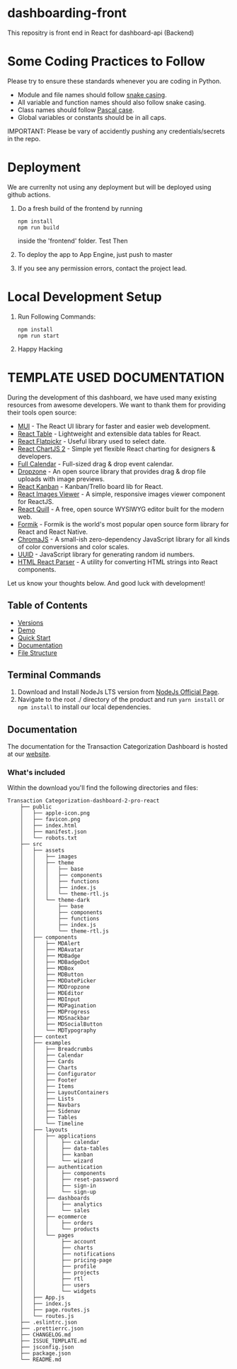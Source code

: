 # dashboarding-front
This repositry is front end in React for dashboard-api (Backend)


# Some Coding Practices to Follow
Please try to ensure these standards whenever you are coding in Python.

- Module and file names should follow [snake casing](https://en.wikipedia.org/wiki/Snake_case).
- All variable and function names should also follow snake casing.
- Class names should follow [Pascal case](https://www.theserverside.com/definition/Pascal-case).
- Global variables or constants should be in all caps.

IMPORTANT: Please be vary of accidently pushing any credentials/secrets in the repo.


# Deployment
We are currenlty not using any deployment but will be deployed using github actions. 

1) Do a fresh build of the frontend by running 
   ```
   npm install
   npm run build
   ```
   inside the 'frontend' folder.
   Test Then


2) To deploy the app to App Engine, just push to master

3) If you see any permission errors, contact the project lead.

# Local Development Setup

1) Run Following Commands:
   ```
   npm install
   npm run start
   ```
2) Happy Hacking



# TEMPLATE USED DOCUMENTATION


During the development of this dashboard, we have used many existing resources from awesome developers. We want to thank them for providing their tools open source:

- [MUI](https://mui.com/) - The React UI library for faster and easier web development.
- [React Table](https://react-table.tanstack.com/) - Lightweight and extensible data tables for React.
- [React Flatpickr](https://github.com/haoxins/react-flatpickr) - Useful library used to select date.
- [React ChartJS 2](http://reactchartjs.github.io/react-chartjs-2/#/) - Simple yet flexible React charting for designers & developers.
- [Full Calendar](https://fullcalendar.io/) - Full-sized drag & drop event calendar.
- [Dropzone](https://www.dropzonejs.com/) - An open source library that provides drag & drop file uploads with image previews.
- [React Kanban](https://github.com/asseinfo/react-kanban) - Kanban/Trello board lib for React.
- [React Images Viewer](https://guonanci.github.io/react-images-viewer/) - A simple, responsive images viewer component for ReactJS.
- [React Quill](https://github.com/zenoamaro/react-quill) - A free, open source WYSIWYG editor built for the modern web.
- [Formik](https://formik.org/) - Formik is the world's most popular open source form library for React and React Native.
- [ChromaJS](https://gka.github.io/chroma.js/) - A small-ish zero-dependency JavaScript library for all kinds of color conversions and color scales.
- [UUID](https://github.com/uuidjs/uuid) - JavaScript library for generating random id numbers.
- [HTML React Parser](https://github.com/remarkablemark/html-react-parser) - A utility for converting HTML strings into React components.

Let us know your thoughts below. And good luck with development!

## Table of Contents

- [Versions](#versions)
- [Demo](#demo)
- [Quick Start](#quick-start)
- [Documentation](#documentation)
- [File Structure](#file-structure)

## Terminal Commands

1. Download and Install NodeJs LTS version from [NodeJs Official Page](https://nodejs.org/en/download/).
2. Navigate to the root ./ directory of the product and run `yarn install` or `npm install` to install our local dependencies.

## Documentation

The documentation for the Transaction Categorization Dashboard is hosted at our [website](#?ref=readme-mdpr).

### What's included

Within the download you'll find the following directories and files:

```
Transaction Categorization-dashboard-2-pro-react
    ├── public
    │   ├── apple-icon.png
    │   ├── favicon.png
    │   ├── index.html
    │   ├── manifest.json
    │   └── robots.txt
    ├── src
    │   ├── assets
    │   │   ├── images
    │   │   ├── theme
    │   │   │   ├── base
    │   │   │   ├── components
    │   │   │   ├── functions
    │   │   │   ├── index.js
    │   │   │   └── theme-rtl.js
    │   │   └── theme-dark
    │   │       ├── base
    │   │       ├── components
    │   │       ├── functions
    │   │       ├── index.js
    │   │       └── theme-rtl.js
    │   ├── components
    │   │   ├── MDAlert
    │   │   ├── MDAvatar
    │   │   ├── MDBadge
    │   │   ├── MDBadgeDot
    │   │   ├── MDBox
    │   │   ├── MDButton
    │   │   ├── MDDatePicker
    │   │   ├── MDDropzone
    │   │   ├── MDEditor
    │   │   ├── MDInput
    │   │   ├── MDPagination
    │   │   ├── MDProgress
    │   │   ├── MDSnackbar
    │   │   ├── MDSocialButton
    │   │   └── MDTypography
    │   ├── context
    │   ├── examples
    │   │   ├── Breadcrumbs
    │   │   ├── Calendar
    │   │   ├── Cards
    │   │   ├── Charts
    │   │   ├── Configurator
    │   │   ├── Footer
    │   │   ├── Items
    │   │   ├── LayoutContainers
    │   │   ├── Lists
    │   │   ├── Navbars
    │   │   ├── Sidenav
    │   │   ├── Tables
    │   │   └── Timeline
    │   ├── layouts
    │   │   ├── applications
    │   │   │    ├── calendar
    │   │   │    ├── data-tables
    │   │   │    ├── kanban
    │   │   │    └── wizard
    │   │   ├── authentication
    │   │   │    ├── components
    │   │   │    ├── reset-password
    │   │   │    ├── sign-in
    │   │   │    └── sign-up
    │   │   ├── dashboards
    │   │   │    ├── analytics
    │   │   │    └── sales
    │   │   ├── ecommerce
    │   │   │    ├── orders
    │   │   │    └── products
    │   │   └── pages
    │   │        ├── account
    │   │        ├── charts
    │   │        ├── notifications
    │   │        ├── pricing-page
    │   │        ├── profile
    │   │        ├── projects
    │   │        ├── rtl
    │   │        ├── users
    │   │        └── widgets
    │   ├── App.js
    │   ├── index.js
    │   ├── page.routes.js
    │   └── routes.js
    ├── .eslintrc.json
    ├── .prettierrc.json
    ├── CHANGELOG.md
    ├── ISSUE_TEMPLATE.md
    ├── jsconfig.json
    ├── package.json
    └── README.md
```


